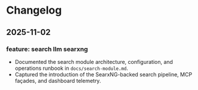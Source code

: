 # Changelog

## 2025-11-02

### feature: search llm searxng
- Documented the search module architecture, configuration, and operations runbook in `docs/search-module.md`.
- Captured the introduction of the SearxNG-backed search pipeline, MCP façades, and dashboard telemetry.
